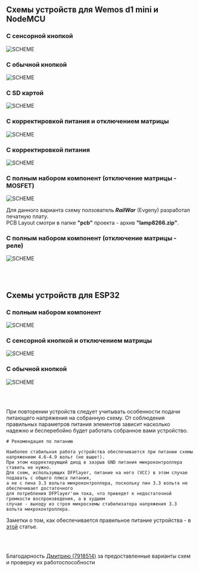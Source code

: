 ## Схемы устройств для Wemos d1 mini и NodeMCU

### С сенсорной кнопкой
![SCHEME](https://github.com/vvip-68/GyverPanelWiFi/blob/master/schemes/scheme.jpg)

### С обычной кнопкой
![SCHEME](https://github.com/vvip-68/GyverPanelWiFi/blob/master/schemes/scheme_b.jpg)

### С SD картой
![SCHEME](https://github.com/vvip-68/GyverPanelWiFi/blob/master/schemes/scheme_c.jpg)

### С корректировкой питания и отключением матрицы
![SCHEME](https://github.com/vvip-68/GyverPanelWiFi/blob/master/schemes/scheme_e.jpg)

### С корректировкой питания
![SCHEME](https://github.com/vvip-68/GyverPanelWiFi/blob/master/schemes/scheme_d.jpg)

### С полным набором компонент (отключение матрицы - MOSFET)
![SCHEME](https://github.com/vvip-68/GyverPanelWiFi/blob/master/schemes/ESP8266_ALL.jpg)

Для данного варианта схему ползователь ***RailWar*** (Evgeny) разработал печатную плату.  
PCB Layout смотри в папке **"pcb"** проекта - архив **"lamp8266.zip"**.

### С полным набором компонент (отключение матрицы - реле)
![SCHEME](https://github.com/vvip-68/GyverPanelWiFi/blob/master/schemes/ESP8266_RELAY.jpg)

<br><br>

## Схемы устройств для ESP32

### С полным набором компонент
![SCHEME](https://github.com/vvip-68/GyverPanelWiFi/blob/master/schemes/ESP32_ALL.JPG)

### С сенсорной кнопкой и отключением матрицы
![SCHEME](https://github.com/vvip-68/GyverPanelWiFi/blob/master/schemes/ESP32_MOSFET.JPG)

### С обычной кнопкой
![SCHEME](https://github.com/vvip-68/GyverPanelWiFi/blob/master/schemes/ESP32_button_noRELAY.jpg)

<br><br>

При повторении устройств следует учитывать особенности подачи питающего напряжения на собранную схему.
От соблюдения правильных параметров питания элементов зависит насколько надежно и бесперебойно будет работать собранное вами устройство.  

```
# Рекомендация по питанию

Наиболее стабильная работа устройства обеспечивается при питании схемы напряжением 4.6-4.9 вольт (не выше!).
При этом корректирующий диод в зазрыв GND питания микроконтроллера ставить не нужно.
Для схем, использующих DFPlayer, питание на него (VCC) в этом случае подавать с общего плюса питания, 
а не с пина 3.3 вольта микроконтроллера, поскольку пин 3.3 вольта не обеспечивает достаточного 
для потребления DFPlayer'ом тока, что приведет к недостаточной громкости воспроизведения, а в худшем 
случае - выходу из строя микросхемы стабилизатора напряжения 3.3 вольта микроконтроллера.

```
Заметки о том, как обеспечивается правильное питание устройства - в [этой](https://github.com/vvip-68/GyverPanelWiFi/wiki/%D0%97%D0%B0%D0%BC%D0%B5%D1%82%D0%BA%D0%B8-%D0%BE-%D0%BF%D0%B8%D1%82%D0%B0%D0%BD%D0%B8%D0%B8) статье.

<br><br>

Благодарность [Дмитрию (7918514)](https://github.com/7918514) за предоставленные варианты схем и проверку их работоспособности